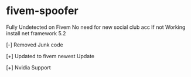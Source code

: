 # fivem-spoofer
Fully Undetected on Fivem
No need for new social club acc
If not Working install net framework 5.2

[-] Removed Junk code

[+] Updated to fivem newest Update

[+] Nvidia Support
